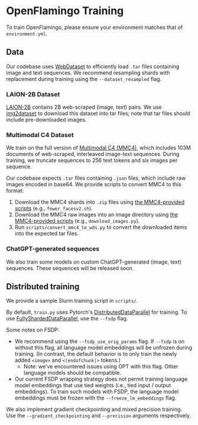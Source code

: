# OpenFlamingo Training
To train OpenFlamingo, please ensure your environment matches that of `environment.yml`.

## Data
Our codebase uses [WebDataset](https://github.com/webdataset/webdataset) to efficiently load `.tar` files containing image and text sequences. We recommend resampling shards with replacement during training using the `--dataset_resampled` flag. 

### LAION-2B Dataset
[LAION-2B](https://arxiv.org/abs/2210.08402) contains 2B web-scraped (image, text) pairs. 
We use [img2dataset](https://github.com/rom1504/img2dataset) to download this dataset into tar files; note that tar files should include pre-downloaded images.

### Multimodal C4 Dataset
We train on the full version of [Multimodal C4 (MMC4)](https://github.com/allenai/mmc4), which includes 103M documents of web-scraped, interleaved image-text sequences. During training, we truncate sequences to 256 text tokens and six images per sequence.

Our codebase expects `.tar` files containing `.json` files, which include raw images encoded in base64.
We provide scripts to convert MMC4 to this format: 

1. Download the MMC4 shards into `.zip` files using [the MMC4-provided scripts](https://github.com/allenai/mmc4/tree/main/scripts) (e.g., `fewer_facesv2.sh`).
2. Download the MMC4 raw images into an image directory using [the MMC4-provided scripts](https://github.com/allenai/mmc4/tree/main/scripts) (e.g., `download_images.py`).
2. Run `scripts/convert_mmc4_to_wds.py` to convert the downloaded items into the expected tar files.

### ChatGPT-generated sequences
We also train some models on custom ChatGPT-generated (image, text) sequences. These sequences will be released soon.

## Distributed training
We provide a sample Slurm training script in `scripts/`. 

By default, `train.py` uses Pytorch's [DistributedDataParallel](https://pytorch.org/docs/stable/torch.nn.parallel.DistributedDataParallel.html) for training. 
To use [FullyShardedDataParallel](https://pytorch.org/docs/stable/fsdp.html), use the `--fsdp` flag. 

Some notes on FSDP:

* We recommend using the `--fsdp_use_orig_params` flag. If `--fsdp` is on without this flag, all language model embeddings will be unfrozen during training. (In contrast, the default behavior is to only train the newly added `<image>` and `<|endofchunk|>` tokens.)
    * Note: we've encountered issues using OPT with this flag. Other language models should be compatible.
* Our current FSDP wrapping strategy does not permit training language model embeddings that use tied weights (i.e., tied input / output embeddings). To train such models with FSDP, the language model embeddings must be frozen with the `--freeze_lm_embeddings` flag.

We also implement gradient checkpointing and mixed precision training. Use the `--gradient_checkpointing` and `--precision` arguments respectively.